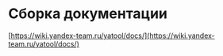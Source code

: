 # Сборка документации

[https://wiki.yandex-team.ru/yatool/docs/](https://wiki.yandex-team.ru/yatool/docs/)
